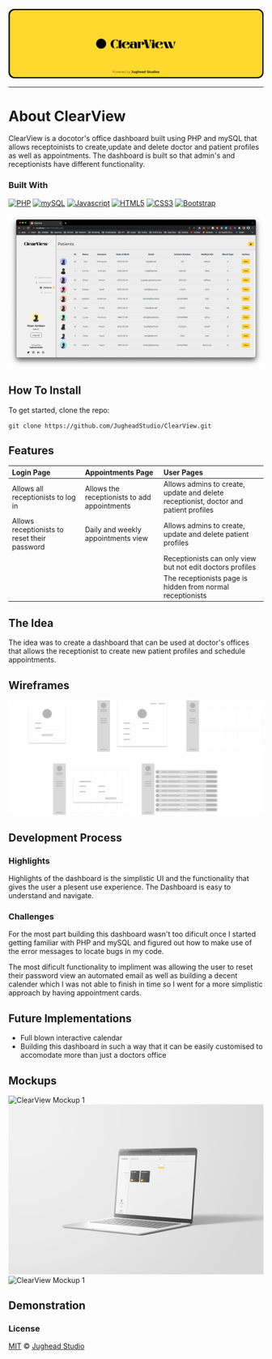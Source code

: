 ![ClearView Header Image](https://github.com/JugheadStudio/Github-assets/blob/main/ClearView/Github-header.png?raw=true)

- - - -

# About ClearView

ClearView is a docotor's office dashboard built using PHP and mySQL that allows receptoinists to create,update and delete doctor and patient profiles as well as appointments. The dashboard is built so that admin's and receptionists have different functionality.

### Built With
[![PHP](https://img.shields.io/badge/PHP-777BB4?style=for-the-badge&logo=php&logoColor=white)](https://www.php.net/)
[![mySQL](https://img.shields.io/badge/MySQL-00000F?style=for-the-badge&logo=mysql&logoColor=white)](https://www.mysql.com/)
[![Javascript](https://img.shields.io/badge/JavaScript-323330?style=for-the-badge&logo=javascript&logoColor=F7DF1E)](https://www.javascript.com/)
[![HTML5](https://img.shields.io/badge/HTML5-E34F26?style=for-the-badge&logo=html5&logoColor=white)](https://www.w3.org/html/)
[![CSS3](https://img.shields.io/badge/CSS3-1572B6?style=for-the-badge&logo=css3&logoColor=white)](https://www.w3.org/Style/CSS/Overview.en.html)
[![Bootstrap](https://img.shields.io/badge/Bootstrap-563D7C?style=for-the-badge&logo=bootstrap&logoColor=white)](https://getbootstrap.com/)

![ClearView Screenshot](https://github.com/JugheadStudio/Github-assets/blob/main/ClearView/Screenshot%202023-06-23%20at%2004.25.47.png?raw=true)

## How To Install

To get started, clone the repo:
```
git clone https://github.com/JugheadStudio/ClearView.git
```

## Features

| Login Page | Appointments Page | User Pages |
| :--- | :--- | :--- |
| Allows all receptionists to log in | Allows the receptionists to add appointments | Allows admins to create, update and delete receptionist, doctor and patient profiles |
| Allows receptionists to reset their password | Daily and weekly appointments view | Allows admins to create, update and delete patient profiles |
|  |  | Receptionists can only view but not edit doctors profiles |
|  |  | The receptionists page is hidden from normal receptionists |

## The Idea

The idea was to create a dashboard that can be used at doctor's offices that allows the receptionist to create new patient profiles and schedule appointments.

## Wireframes

![ClearView Wireframe](https://github.com/JugheadStudio/Github-assets/blob/main/ClearView/Wireframes.png?raw=true)

## Development Process

### Highlights
Highlights of the dashboard is the simplistic UI and the functionality that gives the user a plesent use experience.
The Dashboard is easy to understand and navigate.

### Challenges
For the most part building this dashboard wasn't too dificult once I started getting familiar with PHP and mySQL and figured out how to make use of the error messages to locate bugs in my code.

The most dificult functionality to impliment was allowing the user to reset their password view an automated email as well as building a decent calender which I was not able to finish in time so I went for a more simplistic approach by having appointment cards.

## Future Implementations

* Full blown interactive calendar
* Building this dashboard in such a way that it can be easily customised to accomodate more than just a doctors office

## Mockups

![ClearView Mockup 1](https://github.com/JugheadStudio/Github-assets/blob/main/ClearView/1.jpg?raw=true)
![ClearView Mockup 1](https://github.com/JugheadStudio/Github-assets/blob/main/ClearView/2.jpg?raw=true)
![ClearView Mockup 1](https://github.com/JugheadStudio/Github-assets/blob/main/ClearView/3.jpg?raw=true)

## Demonstration

### License
[MIT](LICENSE) © [Jughead Studio](https://github.com/JugheadStudio)
